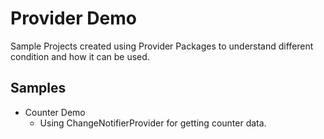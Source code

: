 # Provider Demo

Sample Projects created using Provider Packages to understand different condition and how it can be used.

## Samples

- Counter Demo
  - Using ChangeNotifierProvider for getting counter data.
